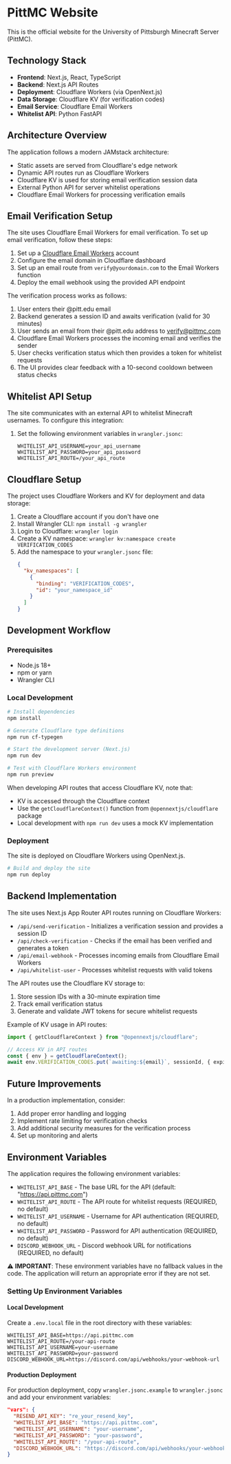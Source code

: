 # PittMC Website

This is the official website for the University of Pittsburgh Minecraft Server (PittMC).

## Technology Stack

- **Frontend**: Next.js, React, TypeScript
- **Backend**: Next.js API Routes
- **Deployment**: Cloudflare Workers (via OpenNext.js)
- **Data Storage**: Cloudflare KV (for verification codes)
- **Email Service**: Cloudflare Email Workers
- **Whitelist API**: Python FastAPI

## Architecture Overview

The application follows a modern JAMstack architecture:

- Static assets are served from Cloudflare's edge network
- Dynamic API routes run as Cloudflare Workers
- Cloudflare KV is used for storing email verification session data
- External Python API for server whitelist operations
- Cloudflare Email Workers for processing verification emails

## Email Verification Setup

The site uses Cloudflare Email Workers for email verification. To set up email verification, follow these steps:

1. Set up a [Cloudflare Email Workers](https://developers.cloudflare.com/email-routing/email-workers/) account
2. Configure the email domain in Cloudflare dashboard
3. Set up an email route from `verify@yourdomain.com` to the Email Workers function
4. Deploy the email webhook using the provided API endpoint

The verification process works as follows:
1. User enters their @pitt.edu email
2. Backend generates a session ID and awaits verification (valid for 30 minutes)
3. User sends an email from their @pitt.edu address to verify@pittmc.com
4. Cloudflare Email Workers processes the incoming email and verifies the sender
5. User checks verification status which then provides a token for whitelist requests
6. The UI provides clear feedback with a 10-second cooldown between status checks

## Whitelist API Setup

The site communicates with an external API to whitelist Minecraft usernames. To configure this integration:

1. Set the following environment variables in `wrangler.jsonc`:
   ```
   WHITELIST_API_USERNAME=your_api_username
   WHITELIST_API_PASSWORD=your_api_password
   WHITELIST_API_ROUTE=/your_api_route
   ```

## Cloudflare Setup

The project uses Cloudflare Workers and KV for deployment and data storage:

1. Create a Cloudflare account if you don't have one
2. Install Wrangler CLI: `npm install -g wrangler`
3. Login to Cloudflare: `wrangler login`
4. Create a KV namespace: `wrangler kv:namespace create VERIFICATION_CODES`
5. Add the namespace to your `wrangler.jsonc` file:
   ```json
   {
     "kv_namespaces": [
       {
         "binding": "VERIFICATION_CODES",
         "id": "your_namespace_id"
       }
     ]
   }
   ```

## Development Workflow

### Prerequisites

- Node.js 18+
- npm or yarn
- Wrangler CLI

### Local Development

```bash
# Install dependencies
npm install

# Generate Cloudflare type definitions
npm run cf-typegen

# Start the development server (Next.js)
npm run dev

# Test with Cloudflare Workers environment
npm run preview
```

When developing API routes that access Cloudflare KV, note that:

- KV is accessed through the Cloudflare context
- Use the `getCloudflareContext()` function from `@opennextjs/cloudflare` package
- Local development with `npm run dev` uses a mock KV implementation

### Deployment

The site is deployed on Cloudflare Workers using OpenNext.js.

```bash
# Build and deploy the site
npm run deploy
```

## Backend Implementation

The site uses Next.js App Router API routes running on Cloudflare Workers:

- `/api/send-verification` - Initializes a verification session and provides a session ID
- `/api/check-verification` - Checks if the email has been verified and generates a token
- `/api/email-webhook` - Processes incoming emails from Cloudflare Email Workers
- `/api/whitelist-user` - Processes whitelist requests with valid tokens

The API routes use the Cloudflare KV storage to:
1. Store session IDs with a 30-minute expiration time
2. Track email verification status
3. Generate and validate JWT tokens for secure whitelist requests

Example of KV usage in API routes:
```typescript
import { getCloudflareContext } from "@opennextjs/cloudflare";

// Access KV in API routes
const { env } = getCloudflareContext();
await env.VERIFICATION_CODES.put(`awaiting:${email}`, sessionId, { expirationTtl: 1800 }); // 30-minute expiration
```

## Future Improvements

In a production implementation, consider:
1. Add proper error handling and logging
2. Implement rate limiting for verification checks
3. Add additional security measures for the verification process
4. Set up monitoring and alerts

## Environment Variables

The application requires the following environment variables:

- `WHITELIST_API_BASE` - The base URL for the API (default: "https://api.pittmc.com")
- `WHITELIST_API_ROUTE` - The API route for whitelist requests (REQUIRED, no default)
- `WHITELIST_API_USERNAME` - Username for API authentication (REQUIRED, no default)
- `WHITELIST_API_PASSWORD` - Password for API authentication (REQUIRED, no default)
- `DISCORD_WEBHOOK_URL` - Discord webhook URL for notifications (REQUIRED, no default)

⚠️ **IMPORTANT**: These environment variables have no fallback values in the code. The application will return an appropriate error if they are not set.

### Setting Up Environment Variables

#### Local Development
Create a `.env.local` file in the root directory with these variables:

```
WHITELIST_API_BASE=https://api.pittmc.com
WHITELIST_API_ROUTE=/your-api-route
WHITELIST_API_USERNAME=your-username
WHITELIST_API_PASSWORD=your-password
DISCORD_WEBHOOK_URL=https://discord.com/api/webhooks/your-webhook-url
```

#### Production Deployment
For production deployment, copy `wrangler.jsonc.example` to `wrangler.jsonc` and add your environment variables:

```json
"vars": {
  "RESEND_API_KEY": "re_your_resend_key",
  "WHITELIST_API_BASE": "https://api.pittmc.com",
  "WHITELIST_API_USERNAME": "your-username",
  "WHITELIST_API_PASSWORD": "your-password",
  "WHITELIST_API_ROUTE": "/your-api-route",
  "DISCORD_WEBHOOK_URL": "https://discord.com/api/webhooks/your-webhook-url"
}
``` 